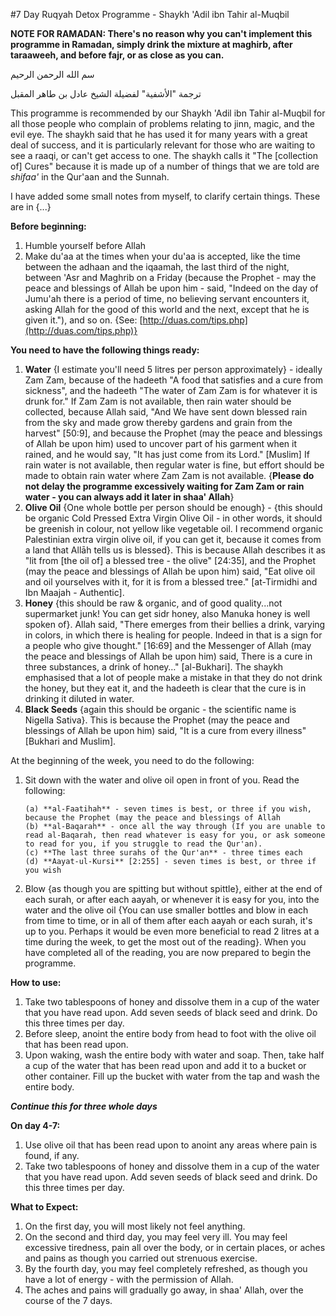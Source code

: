 [title: 7 Day Ruqyah Detox Programme - muhammadtim.com]:/
[menu: 7 Day Detox]:/
[path: /7dayrd]:/
[menu-locgroup: ruqyah]:/
[alias: /articles/7dayrd]:/
[order: 3]:/

#7 Day Ruqyah Detox Programme - Shaykh 'Adil ibn Tahir al-Muqbil

**NOTE FOR RAMADAN: There's no reason why you can't implement this programme in Ramadan, simply drink the mixture at maghirb, after taraaweeh, and before fajr, or as close as you can.**


سم الله الرحمن الرحيم

ترجمة "الأشفية" لفضيلة الشيخ عادل بن طاهر المقبل

This programme is recommended by our Shaykh 'Adil ibn Tahir al-Muqbil for all those people who complain of problems relating to jinn, magic, and the evil eye. The shaykh said that he has used it for many years with a great deal of success, and it is particularly relevant for those who are waiting to see a raaqi, or can't get access to one. The shaykh calls it "The [collection of] Cures" because it is made up of a number of things that we are told are *shifaa'* in the Qur'aan and the Sunnah.

I have added some small notes from myself, to clarify certain things. These are in {...}

**Before beginning:**

1. Humble yourself before Allah
2. Make du'aa at the times when your du'aa is accepted, like the time between the adhaan and the iqaamah, the last third of the night, between 'Asr and Maghrib on a Friday (because the Prophet - may the peace and blessings of Allah be upon him - said, "Indeed on the day of Jumu'ah there is a period of time, no believing servant encounters it, asking Allah for the good of this world and the next, except that he is given it."), and so on. {See: [http://duas.com/tips.php](http://duas.com/tips.php)}

**You need to have the following things ready:**

1. **Water** {I estimate you'll need 5 litres per person approximately} - ideally Zam Zam, because of the hadeeth "A food that satisfies and a cure from sickness", and the hadeeth "The water of Zam Zam is for whatever it is drunk for." If Zam Zam is not available, then rain water should be collected, because Allah said, "And We have sent down blessed rain from the sky and made grow thereby gardens and grain from the harvest" [50:9], and because the Prophet (may the peace and blessings of Allah be upon him) used to uncover part of his garment when it rained, and he would say, "It has just come from its Lord." [Muslim] If rain water is not available, then regular water is fine, but effort should be made to obtain rain water where Zam Zam is not available. {**Please do not delay the programme excessively waiting for Zam Zam or rain water - you can always add it later in shaa' Allah**}
2. **Olive Oil** {One whole bottle per person should be enough} - {this should be organic Cold Pressed Extra Virgin Olive Oil - in other words, it should be greenish in colour, not yellow like vegetable oil. I recommend organic Palestinian extra virgin olive oil, if you can get it, because it comes from a land that Allāh tells us is blessed}. This is because Allah describes it as "lit from [the oil of] a blessed tree - the olive" [24:35], and the Prophet (may the peace and blessings of Allah be upon him) said, "Eat olive oil and oil yourselves with it, for it is from a blessed tree." [at-Tirmidhi and Ibn Maajah - Authentic].
3. **Honey** {this should be raw & organic, and of good quality...not supermarket junk! You can get sidr honey, also Manuka honey is well spoken of}. Allah said, "There emerges from their bellies a drink, varying in colors, in which there is healing for people. Indeed in that is a sign for a people who give thought." [16:69] and the Messenger of Allah (may the peace and blessings of Allah be upon him) said, There is a cure in three substances, a drink of honey…" [al-Bukhari]. The shaykh emphasised that a lot of people make a mistake in that they do not drink the honey, but they eat it, and the hadeeth is clear that the cure is in drinking it diluted in water.
4. **Black Seeds** {again this should be organic - the scientific name is Nigella Sativa}. This is because the Prophet (may the peace and blessings of Allah be upon him) said, "It is a cure from every illness" [Bukhari and Muslim].

At the beginning of the week, you need to do the following:

1. Sit down with the water and olive oil open in front of you. Read the following:

       (a) **al-Faatihah** - seven times is best, or three if you wish, because the Prophet (may the peace and blessings of Allah 
       (b) **al-Baqarah** - once all the way through (If you are unable to read al-Baqarah, then read whatever is easy for you, or ask someone to read for you, if you struggle to read the Qur'an).
       (c) **The last three surahs of the Qur'an** - three times each
       (d) **Aayat-ul-Kursi** [2:255] - seven times is best, or three if you wish

2. Blow {as though you are spitting but without spittle}, either at the end of each surah, or after each aayah, or whenever it is easy for you, into the water and the olive oil {You can use smaller bottles and blow in each from time to time, or in all of them after each aayah or each surah, it's up to you. Perhaps it would be even more beneficial to read 2 litres at a time during the week, to get the most out of the reading}. When you have completed all of the reading, you are now prepared to begin the programme.

**How to use:**

1. Take two tablespoons of honey and dissolve them in a cup of the water that you have read upon. Add seven seeds of black seed and drink. Do this three times per day.
2. Before sleep, anoint the entire body from head to foot with the olive oil that has been read upon.
3. Upon waking, wash the entire body with water and soap. Then, take half a cup of the water that has been read upon and add it to a bucket or other container. Fill up the bucket with water from the tap and wash the entire body.

***Continue this for three whole days***

**On day 4-7:**

1. Use olive oil that has been read upon to anoint any areas where pain is found, if any.
2. Take two tablespoons of honey and dissolve them in a cup of the water that you have read upon. Add seven seeds of black seed and drink. Do this three times per day.

**What to Expect:**

1. On the first day, you will most likely not feel anything.
2. On the second and third day, you may feel very ill. You may feel excessive tiredness, pain all over the body, or in certain places, or aches and pains as though you carried out strenuous exercise.
3. By the fourth day, you may feel completely refreshed, as though you have a lot of energy - with the permission of Allah.
4. The aches and pains will gradually go away, in shaa' Allah, over the course of the 7 days.